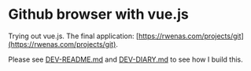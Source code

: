 # Github browser with vue.js

Trying out vue.js. The final application: [https://rwenas.com/projects/git](https://rwenas.com/projects/git).

Please see [DEV-README.md](DEV-README.md) and [DEV-DIARY.md](DEV-DIARY.md) to see how I build this.
